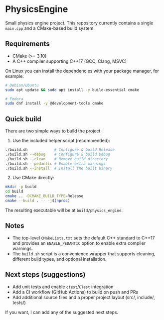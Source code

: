 # PhysicsEngine

Small physics engine project. This repository currently contains a single `main.cpp` and a CMake-based build system.

## Requirements

- CMake (>= 3.10)
- A C++ compiler supporting C++17 (GCC, Clang, MSVC)

On Linux you can install the dependencies with your package manager, for example:

```bash
# Debian/Ubuntu
sudo apt update && sudo apt install -y build-essential cmake

# Fedora
sudo dnf install -y @development-tools cmake
```

## Quick build

There are two simple ways to build the project.

1) Use the included helper script (recommended):

```bash
./build.sh            # Configure & build Release
./build.sh --debug    # Configure & build Debug
./build.sh --clean    # Remove build directory
./build.sh --pedantic # Enable extra warnings
./build.sh --install  # Install the built binary
```

2) Use CMake directly:

```bash
mkdir -p build
cd build
cmake .. -DCMAKE_BUILD_TYPE=Release
cmake --build . -- -j$(nproc)
```

The resulting executable will be at `build/physics_engine`.

## Notes

- The top-level `CMakeLists.txt` sets the default C++ standard to C++17 and provides an `ENABLE_PEDANTIC` option to enable extra compiler warnings.
- The `build.sh` script is a convenience wrapper that supports cleaning, different build types, and optional installation.

## Next steps (suggestions)

- Add unit tests and enable `ctest`/`CTest` integration
- Add a CI workflow (GitHub Actions) to build on push and PRs
- Add additional source files and a proper project layout (src/, include/, tests/)

If you want, I can add any of the suggested next steps.
